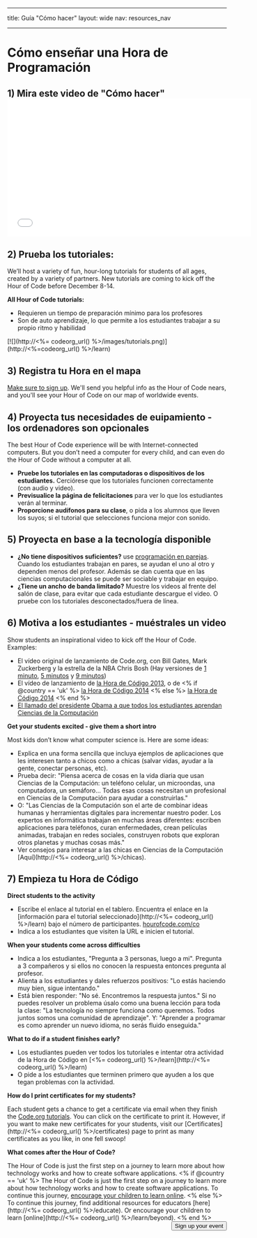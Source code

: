 * * *

title: Guía "Cómo hacer" layout: wide nav: resources_nav

* * *

<div class="row">
  <h1 class="col-sm-6">
    Cómo enseñar una Hora de Programación
  </h1>
</div>

</div>

## 1) Mira este video de "Cómo hacer" <iframe width="560" height="315" src="//www.youtube.com/embed/tQeSke4hIds" frameborder="0" allowfullscreen></iframe>
## 2) Prueba los tutoriales:

We’ll host a variety of fun, hour-long tutorials for students of all ages, created by a variety of partners. New tutorials are coming to kick off the Hour of Code before December 8-14.

**All Hour of Code tutorials:**

  * Requieren un tiempo de preparación mínimo para los profesores
  * Son de auto aprendizaje, lo que permite a los estudiantes trabajar a su propio ritmo y habilidad

[![](http://<%= codeorg_url() %>/images/tutorials.png)](http://<%=codeorg_url() %>/learn)

## 3) Registra tu Hora en el mapa

[Make sure to sign up](<%= hoc_uri('/') %>). We'll send you helpful info as the Hour of Code nears, and you'll see your Hour of Code on our map of worldwide events.

## 4) Proyecta tus necesidades de euipamiento - los ordenadores son opcionales

The best Hour of Code experience will be with Internet-connected computers. But you don’t need a computer for every child, and can even do the Hour of Code without a computer at all.

  * **Pruebe los tutoriales en las computadoras o dispositivos de los estudiantes.** Cerciórese que los tutoriales funcionen correctamente (con audio y video).
  * **Previsualice la página de felicitaciones** para ver lo que los estudiantes verán al terminar. 
  * **Proporcione audífonos para su clase**, o pida a los alumnos que lleven los suyos; si el tutorial que selecciones funciona mejor con sonido.

## 5) Proyecta en base a la tecnología disponible

  * **¿No tiene dispositivos suficientes?** use [programación en parejas](http://www.ncwit.org/resources/pair-programming-box-power-collaborative-learning). Cuando los estudiantes trabajan en pares, se ayudan el uno al otro y dependen menos del profesor. Además se dan cuenta que en las ciencias computacionales se puede ser sociable y trabajar en equipo.
  * **¿Tiene un ancho de banda limitado?** Muestre los videos al frente del salón de clase, para evitar que cada estudiante descargue el video. O pruebe con los tutoriales desconectados/fuera de línea.

## 6) Motiva a los estudiantes - muéstrales un video

Show students an inspirational video to kick off the Hour of Code. Examples:

  * El vídeo original de lanzamiento de Code.org, con Bill Gates, Mark Zuckerberg y la estrella de la NBA Chris Bosh (Hay versiones de [1 minuto](https://www.youtube.com/watch?v=qYZF6oIZtfc), [5 minutos](https://www.youtube.com/watch?v=nKIu9yen5nc) y [9 minutos](https://www.youtube.com/watch?v=dU1xS07N-FA))
  * El vídeo de lanzamiento de [la Hora de Código 2013](https://www.youtube.com/watch?v=FC5FbmsH4fw), o de <% if @country == 'uk' %> [la Hora de Código 2014](https://www.youtube.com/watch?v=96B5-JGA9EQ) <% else %> [la Hora de Código 2014](https://www.youtube.com/watch?v=rH7AjDMz_dc&index=2&list=PLzdnOPI1iJNe1WmdkMG-Ca8cLQpdEAL7Q) <% end %>
  * [El llamado del presidente Obama a que todos los estudiantes aprendan Ciencias de la Computación](https://www.youtube.com/watch?v=6XvmhE1J9PY)

**Get your students excited - give them a short intro**

Most kids don’t know what computer science is. Here are some ideas:

  * Explica en una forma sencilla que incluya ejemplos de aplicaciones que les interesen tanto a chicos como a chicas (salvar vidas, ayudar a la gente, conectar personas, etc).
  * Prueba decir: "Piensa acerca de cosas en la vida diaria que usan Ciencias de la Computación: un teléfono celular, un microondas, una computadora, un semáforo... Todas esas cosas necesitan un profesional en Ciencias de la Computación para ayudar a construirlas."
  * O: "Las Ciencias de la Computación son el arte de combinar ideas humanas y herramientas digitales para incrementar nuestro poder. Los expertos en informática trabajan en muchas áreas diferentes: escriben aplicaciones para teléfonos, curan enfermedades, crean películas animadas, trabajan en redes sociales, construyen robots que exploran otros planetas y muchas cosas más."
  * Ver consejos para interesar a las chicas en Ciencias de la Computación [Aquí](http://<%= codeorg_url() %>/chicas). 

## 7) Empieza tu Hora de Código

**Direct students to the activity**

  * Escribe el enlace al tutorial en el tablero. Encuentra el enlace en la [información para el tutorial seleccionado](http://<%= codeorg_url() %>/learn) bajo el número de participantes. [hourofcode.com/co](http://hourofcode.com/co)
  * Indica a los estudiantes que visiten la URL e inicien el tutorial.

**When your students come across difficulties**

  * Indica a los estudiantes, "Pregunta a 3 personas, luego a mi". Pregunta a 3 compañeros y si ellos no conocen la respuesta entonces pregunta al profesor.
  * Alienta a los estudiantes y dales refuerzos positivos: "Lo estás haciendo muy bien, sigue intentando."
  * Está bien responder: "No sé. Encontremos la respuesta juntos." Si no puedes resolver un problema úsalo como una buena lección para toda la clase: "La tecnología no siempre funciona como queremos. Todos juntos somos una comunidad de aprendizaje". Y: "Aprender a programar es como aprender un nuevo idioma, no serás fluido enseguida."

**What to do if a student finishes early?**

  * Los estudiantes pueden ver todos los tutoriales e intentar otra actividad de la Hora de Código en [<%= codeorg_url() %>/learn](http://<%= codeorg_url() %>/learn)
  * O pide a los estudiantes que terminen primero que ayuden a los que tegan problemas con la actividad.

**How do I print certificates for my students?**

Each student gets a chance to get a certificate via email when they finish the [Code.org tutorials](http://studio.code.org). You can click on the certificate to print it. However, if you want to make new certificates for your students, visit our [Certificates](http://<%= codeorg_url() %>/certificates) page to print as many certificates as you like, in one fell swoop!

**What comes after the Hour of Code?**

The Hour of Code is just the first step on a journey to learn more about how technology works and how to create software applications. <% if @country == 'uk' %> The Hour of Code is just the first step on a journey to learn more about how technology works and how to create software applications. To continue this journey, [encourage your children to learn online](http://uk.code.org/learn/beyond). <% else %> To continue this journey, find additional resources for educators [here](http://<%= codeorg_url() %>/educate). Or encourage your children to learn [online](http://<%= codeorg_url() %>/learn/beyond). <% end %> <a style="display: block" href="<%= hoc_uri('/#join') %>"><button style="float: right;">Sign up your event</button></a>